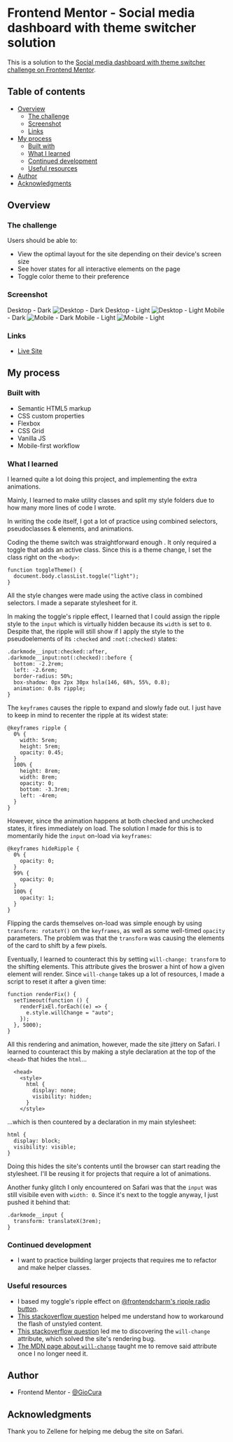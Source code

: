 # Frontend Mentor - Social media dashboard with theme switcher solution

This is a solution to the [Social media dashboard with theme switcher challenge on Frontend Mentor](https://www.frontendmentor.io/challenges/social-media-dashboard-with-theme-switcher-6oY8ozp_H).

## Table of contents

- [Overview](#overview)
  - [The challenge](#the-challenge)
  - [Screenshot](#screenshot)
  - [Links](#links)
- [My process](#my-process)
  - [Built with](#built-with)
  - [What I learned](#what-i-learned)
  - [Continued development](#continued-development)
  - [Useful resources](#useful-resources)
- [Author](#author)
- [Acknowledgments](#acknowledgments)

## Overview

### The challenge

Users should be able to:

- View the optimal layout for the site depending on their device's screen size
- See hover states for all interactive elements on the page
- Toggle color theme to their preference

### Screenshot

Desktop - Dark
![Desktop - Dark](images/screenshot-desktop-dark.png)
Desktop - Light
![Desktop - Light](images/screenshot-desktop-light.png)
Mobile - Dark
![Mobile - Dark](images/screenshot-mobile-dark.png)
Mobile - Light
![Mobile - Light](images/screenshot-mobile-light.png)

### Links

- [Live Site](https://gc26-social-dashboard-theme-switcher.netlify.app/)

## My process

### Built with

- Semantic HTML5 markup
- CSS custom properties
- Flexbox
- CSS Grid
- Vanilla JS
- Mobile-first workflow

### What I learned

I learned quite a lot doing this project, and implementing the extra animations.

Mainly, I learned to make utility classes and split my style folders due to how many more lines of code I wrote.

In writing the code itself, I got a lot of practice using combined selectors, pseudoclasses & elements, and animations.

Coding the theme switch was straightforward enough . It only required a toggle that adds an active class. Since this is a theme change, I set the class right on the `<body>`:

```
function toggleTheme() {
  document.body.classList.toggle("light");
}
```

All the style changes were made using the active class in combined selectors. I made a separate stylesheet for it.

In making the toggle's ripple effect, I learned that I could assign the ripple style to the `input` which is virtually hidden because its `width` is set to `0`. Despite that, the ripple will still show if I apply the style to the pseudoelements of its `:checked` and `:not(:checked)` states:

```
.darkmode__input:checked::after,
.darkmode__input:not(:checked)::before {
  bottom: -2.2rem;
  left: -2.6rem;
  border-radius: 50%;
  box-shadow: 0px 2px 30px hsla(146, 68%, 55%, 0.8);
  animation: 0.8s ripple;
}
```

The `keyframes` causes the ripple to expand and slowly fade out. I just have to keep in mind to recenter the ripple at its widest state:

```
@keyframes ripple {
  0% {
    width: 5rem;
    height: 5rem;
    opacity: 0.45;
  }
  100% {
    height: 8rem;
    width: 8rem;
    opacity: 0;
    bottom: -3.3rem;
    left: -4rem;
  }
}
```

However, since the animation happens at both checked and unchecked states, it fires immediately on load. The solution I made for this is to momentarily hide the `input` on-load via `keyframes`:

```
@keyframes hideRipple {
  0% {
    opacity: 0;
  }
  99% {
    opacity: 0;
  }
  100% {
    opacity: 1;
  }
}
```

Flipping the cards themselves on-load was simple enough by using `transform: rotateY()` on the `keyframes`, as well as some well-timed `opacity` parameters. The problem was that the `transform` was causing the elements of the card to shift by a few pixels.

Eventually, I learned to counteract this by setting `will-change: transform` to the shifting elements. This attribute gives the broswer a hint of how a given element will render. Since `will-change` takes up a lot of resources, I made a script to reset it after a given time:

```
function renderFix() {
  setTimeout(function () {
    renderFixEl.forEach((e) => {
      e.style.willChange = "auto";
    });
  }, 5000);
}
```

All this rendering and animation, however, made the site jittery on Safari. I learned to counteract this by making a style declaration at the top of the `<head>` that hides the `html`...

```
  <head>
    <style>
      html {
        display: none;
        visibility: hidden;
      }
    </style>
```

...which is then countered by a declaration in my main stylesheet:

```
html {
  display: block;
  visibility: visible;
}
```

Doing this hides the site's contents until the browser can start reading the stylesheet. I'll be reusing it for projects that require a lot of animations.

Another funky glitch I only encountered on Safari was that the `input` was still visibile even with `width: 0`. Since it's next to the toggle anyway, I just pushed it behind that:

```
.darkmode__input {
  transform: translateX(3rem);
}
```

### Continued development

- I want to practice building larger projects that requires me to refactor and make helper classes.

### Useful resources

- I based my toggle's ripple effect on [@frontendcharm's ripple radio button](https://www.instagram.com/frontendcharm/).
- [This stackoverflow question](https://stackoverflow.com/questions/3221561/eliminate-flash-of-unstyled-content) helped me understand how to workaround the flash of unstyled content.
- [This stackoverflow question](https://stackoverflow.com/questions/14729492/css3-transform-rotate-causing-1px-shift-in-chrome) led me to discovering the `will-change` attribute, which solved the site's rendering bug.
- [The MDN page about `will-change`](https://developer.mozilla.org/en-US/docs/Web/CSS/will-change) taught me to remove said attribute once I no longer need it.

## Author

- Frontend Mentor - [@GioCura](https://www.frontendmentor.io/profile/GioCura)

## Acknowledgments

Thank you to Zellene for helping me debug the site on Safari.
